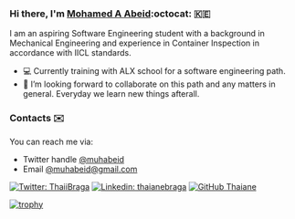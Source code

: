 ### Hi there, I'm [Mohamed A Abeid](https://www.linkedin.com/in/muhabeid/):octocat: :kenya:

I am an aspiring Software Engineering student with a background in Mechanical Engineering and experience in Container Inspection in accordance with IICL standards. 

- :computer: Currently training with ALX school for a software engineering path. 
- 💞️ I’m looking forward to collaborate on this path and any matters in general. Everyday we learn new things afterall.

### Contacts :envelope:
You can reach me via: 
  - Twitter handle [@muhabeid](https://twitter.com/muhabeid)  
  - Email [@muhabeid@gmail.com](mailto:muhabeid@gmail.com)

[![Twitter: ThaiiBraga](https://img.shields.io/twitter/follow/muhabeid?style=social)](https://twitter.com/muhabeid)
[![Linkedin: thaianebraga](https://img.shields.io/badge/-muhabeid-blue?style=flat-square&logo=Linkedin&logoColor=white&link=https://www.linkedin.com/in/muhabeid/)](https://www.linkedin.com/in/muhabeid/)
[![GitHub Thaiane](https://img.shields.io/github/followers/muhabeid?label=follow&style=social)](https://github.com/muhabeid)


[![trophy](https://github-profile-trophy.vercel.app/?username=muhabeid)](https://github.com/muhabeid/github-profile-trophy)



<!---
muhabeid/muhabeid is a ✨ special ✨ repository because its `README.md` (this file) appears on your GitHub profile.
You can click the Preview link to take a look at your changes.
--->
